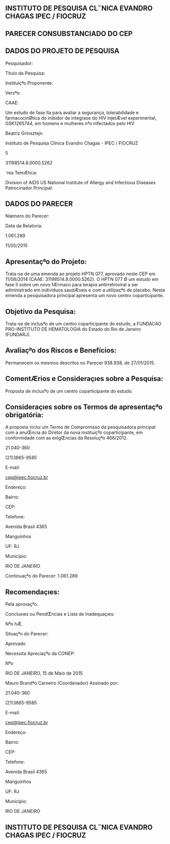 ## INSTITUTO DE PESQUISA CL˝NICA EVANDRO CHAGAS IPEC / FIOCRUZ

<!-- image -->

## PARECER CONSUBSTANCIADO DO CEP

## DADOS DO PROJETO DE PESQUISA

Pesquisador:

Título da Pesquisa:

Instituiçªo Proponente:

Versªo:

CAAE:

Um estudo de fase IIa para avaliar a segurança, tolerabilidade e farmacocinØtica do inibidor de integrase do HIV injetÆvel experimental, GSK1265744, em homens e mulheres nªo infectados pelo HIV

Beatriz Grinsztejn

Instituto de Pesquisa Clínica Evandro Chagas - IPEC / FIOCRUZ

5

31198514.8.0000.5262

`rea TemÆtica:

Division of AIDS US National Institute of Allergy and Infectious Diseases Patrocinador Principal:

## DADOS DO PARECER

Nœmero do Parecer:

Data da Relatoria:

1.061.289

11/05/2015

## Apresentaçªo do Projeto:

Trata-se de uma emenda ao projeto HPTN 077, aprovado neste CEP em 11/08/2014 (CAAE: 31198514.8.0000.5262). O HPTN 077 Ø um estudo em fase II sobre um novo fÆrmaco para terapia antirretroviral a ser administrado em indivíduos saudÆveis e com a utilizaçªo de placebo. Nesta emenda a pesquisadora principal apresenta um novo centro coparticipante.

## Objetivo da Pesquisa:

Trata-se de inclusªo de um centro coparticipante do estudo, a FUNDACAO PRO-INSTITUTO DE HEMATOLOGIA do Estado do Rio de Janeiro (FUNDARJ).

## Avaliaçªo dos Riscos e Benefícios:

Permanecem os mesmos descritos no Parecer 938.938, de 27/01/2015.

## ComentÆrios e Consideraçıes sobre a Pesquisa:

Proposta de inclusªo de um centro coparticipante do estudo.

## Consideraçıes sobre os Termos de apresentaçªo obrigatória:

A proposta inclui um Termo de Compromisso da pesquisadora principal com a anuŒncia do Diretor da nova instituiçªo coparticipante, em conformidade com as exigŒncias da Resoluçªo 466/2012.

21.040-360

(21)3865-9585

E-mail:

cep@ipec.fiocruz.br

Endereço:

Bairro:

CEP:

Telefone:

Avenida Brasil 4365

Manguinhos

UF: RJ

Município:

RIO DE JANEIRO

Continuaçªo do Parecer: 1.061.289

## Recomendaçıes:

Pela aprovaçªo.

Conclusıes ou PendŒncias e Lista de Inadequaçıes:

Nªo hÆ.

Situaçªo do Parecer:

Aprovado

Necessita Apreciaçªo da CONEP:

Nªo

RIO DE JANEIRO, 15 de Maio de 2015

Mauro Brandªo Carneiro (Coordenador) Assinado por:

21.040-360

(21)3865-9585

E-mail:

cep@ipec.fiocruz.br

Endereço:

Bairro:

CEP:

Telefone:

Avenida Brasil 4365

Manguinhos

UF: RJ

Município:

RIO DE JANEIRO

## INSTITUTO DE PESQUISA CL˝NICA EVANDRO CHAGAS IPEC / FIOCRUZ

<!-- image -->